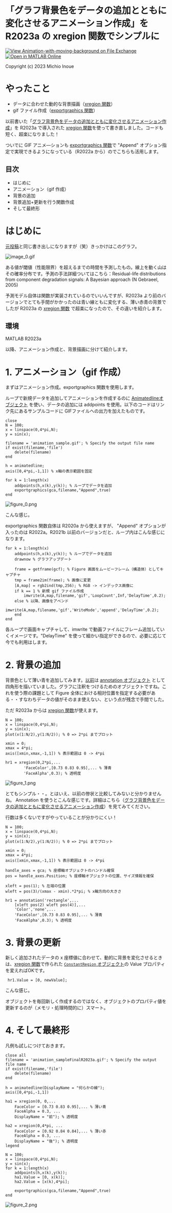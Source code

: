 # 「グラフ背景色をデータの追加とともに変化させるアニメーション作成」を R2023a の xregion 関数でシンプルに
[![View Animation-with-moving-background on File Exchange](https://www.mathworks.com/matlabcentral/images/matlab-file-exchange.svg)](https://jp.mathworks.com/matlabcentral/fileexchange/127104-animation-with-moving-background)
[![Open in MATLAB Online](https://www.mathworks.com/images/responsive/global/open-in-matlab-online.svg)](https://matlab.mathworks.com/open/github/v1?repo=minoue-xx/Animation-with-moving-background&file=./README.mlx)

Copyright (c) 2023 Michio Inoue

# やったこと

   -  データに合わせた動的な背景描画（[xregion 関数](https://jp.mathworks.com/help/matlab/ref/xregion.html)） 
   -  gif ファイル作成（[exportgraphics 関数](https://jp.mathworks.com/help/matlab/ref/exportgraphics.html#mw_0216309c-493a-43ac-908a-6ad656b1fc82)） 

以前書いた「[グラフ背景色をデータの追加とともに変化させるアニメーション作成](https://qiita.com/eigs/items/51194d8232d0ceb68d6b)」を R2023a で導入された [xregion 関数](https://jp.mathworks.com/help/matlab/ref/xregion.html)を使って書き直しました。コードも短く、超楽になりました！

ついでに GIF アニメ―ションも [exportgraphics 関数](https://jp.mathworks.com/help/matlab/ref/exportgraphics.html#mw_0216309c-493a-43ac-908a-6ad656b1fc82)で "Append" オプション指定で実現できるようになっている（R2022a から）のでこちらも活用します。

## 目次

   -  はじめに 
   -  アニメーション（gif 作成） 
   -  背景の追加 
   -  背景追加+更新を行う関数作成 
   -  そして最終形 

# はじめに

[元投稿](https://qiita.com/eigs/items/51194d8232d0ceb68d6b)と同じ書き出しになりますが（笑）きっかけはこのグラフ。

![image_0.gif](README_images/image_0.gif)

ある値が閾値（性能限界）を超えるまでの時間を予測したもの。線上を動く山はその確率分布です。予測の手法詳細ついてはこちら：Residual-life distributions from component degradation signals: A Bayesian approach (N Gebraeel, 2005)

予測モデル自体は関数が実装されているのでいいんですが、R2023a より前のバージョンでとても手間がかかったのは青い線ともに変化する、薄い赤青の背景でしたが R2023a の [xregion 関数](https://jp.mathworks.com/help/matlab/ref/xregion.html) で超楽になったので、その違いを紹介します。

  
## 環境

MATLAB R2023a

以降、アニメーション作成と、背景描画に分けて紹介します。

# 1. アニメーション（gif 作成）

まずはアニメーション作成。exportgraphics 関数を使用します。

ループで新規データを追加してアニメーションを作成するのに [Animatedlineオブジェクト](https://jp.mathworks.com/help/matlab/ref/animatedline.html?s_eid=PSM_29435) を使い、データの追加には addpoints を使用。以下のコードはリンク先にあるサンプルコードに GIFファイルへの出力を加えたものです。

```matlab:Code
close
N = 100;
x = linspace(0,4*pi,N);
y = sin(x);

filename = 'animation_sample.gif'; % Specify the output file name
if exist(filename,'file')
    delete(filename)
end

h = animatedline;
axis([0,4*pi,-1,1]) % x軸の表示範囲を固定

for k = 1:length(x)
    addpoints(h,x(k),y(k)); % ループでデータを追加
    exportgraphics(gca,filename,"Append",true)
end
```

![figure_0.png](README_images/figure_0.png)

こんな感じ。

exportgraphics 関数自体は R2020a から使えますが、 "Append" オプションが入ったのは R2022a。R2021b 以前のバージョンだと、ループ内はこんな感じになります。

```matlab:Code(Display)
for k = 1:length(x)
    addpoints(h,x(k),y(k)); % ループでデータを追加
    drawnow % グラフアップデート

    frame = getframe(gcf); % Figure 画面をムービーフレーム（構造体）としてキャプチャ
    tmp = frame2im(frame); % 画像に変更
    [A,map] = rgb2ind(tmp,256); % RGB -> インデックス画像に
    if k == 1 % 新規 gif ファイル作成
        imwrite(A,map,filename,'gif','LoopCount',Inf,'DelayTime',0.2);
    else % 以降、画像をアペンド
        imwrite(A,map,filename,'gif','WriteMode','append','DelayTime',0.2);
    end
end
```

各ループで画面キャプチャして、imwrite で動画ファイルにフレーム追加していくイメージです。"DelayTime" を使って細かい指定ができるので、必要に応じて今でも利用はします。

# 2. 背景の追加

背景色として薄い青を追加してみます。[以前](https://qiita.com/eigs/items/51194d8232d0ceb68d6b)は [annotation オブジェクト](https://jp.mathworks.com/help/matlab/ref/annotation.html?s_eid=PSM_29435) として四角形を描いていました。グラフに注釈をつけるためのオブジェクトですね。これを使う際の課題として Figure 全体における相対位置を指定する必要がある・・すなわちデータの値がそのまま使えない、という点が残念で手間でした。

ただ R2023a からは [xregion 関数](https://jp.mathworks.com/help/matlab/ref/xregion.html)が使えます。

```matlab:Code
N = 100;
x = linspace(0,4*pi,N);
y = sin(x);
plot(x(1:N/2),y(1:N/2)); % 0 => 2*pi までプロット

xmin = 0;
xmax = 4*pi;
axis([xmin,xmax,-1,1]) % 表示範囲は 0 -> 4*pi

hr1 = xregion(0,2*pi,...
        'FaceColor',[0.73 0.83 0.95],... % 薄青
        'FaceAlpha',0.3); % 透明度
```

![figure_1.png](README_images/figure_1.png)

とてもシンプル・・。とはいえ、以前の惨状と比較してみないと分かりませんね。 Annotation を使うとこんな感じです。詳細はこちら（[グラフ背景色をデータの追加とともに変化させるアニメーション作成](https://qiita.com/eigs/items/51194d8232d0ceb68d6b)）を見てみてください。

行数は多くないですがやっていることが分かりにくい！

```matlab:Code(Display)
N = 100;
x = linspace(0,4*pi,N);
y = sin(x);
plot(x(1:N/2),y(1:N/2)); % 0 => 2*pi までプロット

xmin = 0;
xmax = 4*pi;
axis([xmin,xmax,-1,1]) % 表示範囲は 0 -> 4*pi

handle_axes = gca; % 座標軸オブジェクトのハンドル確保
pos = handle_axes.Position; % 座標軸オブジェクトの位置、サイズ情報を確保

xleft = pos(1); % 左端の位置
wleft = pos(3)/(xmax - xmin).*2*pi; % x軸方向の大きさ

hr1 = annotation('rectangle',...
    [xleft pos(2) wleft pos(4)],...
    'Color','none',...
    'FaceColor',[0.73 0.83 0.95],... % 薄青
    'FaceAlpha',0.3); % 透明度
```

  
# 3. 背景の更新

新しく追加されたデータの x 座標値に合わせて、動的に背景を変化させるときは、[xregion 関数](https://jp.mathworks.com/help/matlab/ref/xregion.html)で作られた  [`ConstantRegion` オブジェクト](https://jp.mathworks.com/help/matlab/ref/matlab.graphics.chart.decoration.constantregion-properties.html)の Value プロパティを変えればOKです。

```matlab:Code(Display)
 hr1.Value = [0, newValue];
```

こんな感じ。

オブジェクトを毎回新しく作成するのではなく、オブジェクトのプロパティ値を更新するのが（メモリ・処理時間的に）スマート。

# 4. そして最終形

凡例も試しにつけておきます。

```matlab:Code
close all
filename = 'animation_sampleFinalR2023a.gif'; % Specify the output file name
if exist(filename,'file')
    delete(filename)
end

h = animatedline(DisplayName = "何らかの線");
axis([0,4*pi,-1,1])

ha1 = xregion(0, 0,...
    FaceColor = [0.73 0.83 0.95],... % 薄い青
    FaceAlpha = 0.3, ...
    DisplayName = "前"); % 透明度

ha2 = xregion(0,4*pi, ...
    FaceColor = [0.92 0.84 0.84],... % 薄い赤
    FaceAlpha = 0.3, ...
    DisplayName = "後"); % 透明度
legend

N = 100;
x = linspace(0,4*pi,N);
y = sin(x);
for k = 1:length(x)
    addpoints(h,x(k),y(k));
    ha1.Value = [0, x(k)];
    ha2.Value = [x(k),4*pi];

    exportgraphics(gca,filename,"Append",true)
end
```

![figure_2.png](README_images/figure_2.png)
